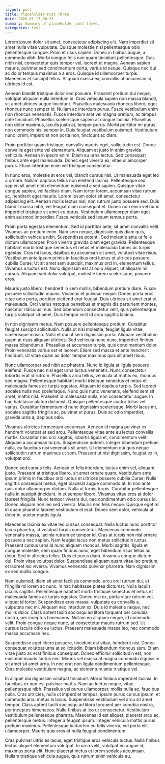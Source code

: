 ```yaml
---
layout: post
title: Placeholder Post Three
date: 2020-01-17-00:33
summary: Summary of placeholder post three.
categories: test
---
```


Lorem ipsum dolor sit amet, consectetur adipiscing elit. Nam imperdiet sit amet nulla vitae vulputate. Quisque molestie nisl pellentesque odio pellentesque congue. Proin et risus sapien. Donec in finibus augue, a commodo nibh. Morbi congue felis non quam tincidunt pellentesque. Duis nibh nisl, consectetur quis tempor vel, laoreet et magna. Aenean sapien mauris, pulvinar sed condimentum porta, varius id neque. Quisque nec dui ac dolor tempus maximus a a eros. Quisque id ullamcorper turpis. Maecenas et suscipit tellus. Aliquam massa ex, convallis at accumsan id, ultrices id est.

Aenean blandit tristique dolor sed posuere. Praesent pretium dui neque, volutpat aliquam nulla interdum id. Cras vehicula sapien non massa blandit, sit amet ultrices augue tincidunt. Phasellus malesuada rhoncus libero, eget rhoncus nunc semper id. Nullam ac interdum purus. Fusce vestibulum enim non rhoncus venenatis. Fusce interdum erat vel magna pretium, ac tempus ante tincidunt. Phasellus scelerisque sapien at congue lacinia. Phasellus non dolor maximus, iaculis justo at, tempor purus. Morbi porttitor mi purus, non commodo nisl semper in. Duis feugiat vestibulum euismod. Vestibulum nunc lorem, imperdiet non porta non, tincidunt ac diam.

Proin porttitor quam tristique, convallis mauris eget, sollicitudin est. Donec convallis eget ante vel elementum. Aliquam at justo in enim gravida vehicula. Aenean in ipsum enim. Etiam eu urna lectus. Sed consequat finibus ante eget malesuada. Donec eget viverra ex, vitae ullamcorper purus. Etiam interdum enim vel tristique consectetur.

In nunc eros, molestie at eros vel, blandit cursus nisi. Ut malesuada eget leo a ornare. Nullam dapibus tellus non eleifend lacinia. Pellentesque sed sapien sit amet nibh elementum euismod a sed sapien. Quisque vitae congue sapien, vel facilisis diam. Nam tortor lorem, accumsan vitae rutrum ac, hendrerit eget mauris. Lorem ipsum dolor sit amet, consectetur adipiscing elit. Aenean mollis lectus nisl, non rutrum justo posuere sed. Duis blandit massa nibh, vel feugiat diam consequat et. Donec non enim vel nunc imperdiet tristique sit amet eu purus. Vestibulum ullamcorper diam eget enim euismod imperdiet. Fusce vehicula sed ipsum tempus porta.

Proin porta egestas elementum. Sed id porttitor ante, sit amet convallis velit. Vivamus ac pretium enim. Nam sem neque, dignissim quis diam quis, sollicitudin vehicula nibh. Suspendisse potenti. Sed molestie ante ut felis dictum ullamcorper. Proin viverra gravida diam eget gravida. Pellentesque habitant morbi tristique senectus et netus et malesuada fames ac turpis egestas. Cras mi lacus, dapibus eu accumsan sit amet, volutpat vitae risus. Vestibulum ante ipsum primis in faucibus orci luctus et ultrices posuere cubilia Curae; Ut sit amet sem suscipit, maximus orci in, elementum tellus. Vivamus a luctus est. Nunc dignissim est at odio aliquet, ut aliquam mi cursus. Aliquam sed dolor volutpat, molestie lorem scelerisque, posuere eros.

Mauris justo libero, hendrerit in sem mollis, bibendum pretium diam. Fusce posuere sollicitudin mauris. Vivamus et pulvinar neque. Donec porta eros vitae odio porta, porttitor eleifend erat feugiat. Duis ultrices sit amet erat ut malesuada. Orci varius natoque penatibus et magnis dis parturient montes, nascetur ridiculus mus. Sed bibendum consectetur velit, quis pellentesque turpis volutpat sit amet. Duis tempor velit id arcu sagittis lacinia.

In non dignissim metus. Nam posuere pellentesque pretium. Curabitur feugiat suscipit sollicitudin. Nulla ut nisl molestie, feugiat ligula vitae, scelerisque massa. Nulla et dui ut sem dignissim porta. Aliquam vestibulum quam at risus aliquam ultrices. Sed vehicula nunc nunc, imperdiet finibus massa bibendum a. Phasellus at accumsan turpis, quis condimentum dolor. Proin venenatis varius est et laoreet. Etiam sed massa et ante hendrerit tincidunt. Ut vitae quam ac dolor tempor maximus quis sit amet risus.

Nunc ullamcorper sed nibh ac pharetra. Nunc id ligula at ligula posuere eleifend. Fusce nec nisl eget urna luctus venenatis. Nunc consectetur lobortis erat id rutrum. Phasellus arcu tellus, vehicula ut mattis eu, rhoncus sed magna. Pellentesque habitant morbi tristique senectus et netus et malesuada fames ac turpis egestas. Aliquam id dapibus turpis. Sed laoreet sodales nulla nec scelerisque. Nunc quis nunc venenatis, eleifend sem sit amet, mattis nisl. Praesent id malesuada nulla, non consectetur augue. In hac habitasse platea dictumst. Quisque pellentesque auctor tellus vel varius. Curabitur fermentum id nunc dignissim scelerisque. Morbi lacus mi, sodales sagittis fringilla ac, pulvinar ut purus. Duis ac odio imperdiet, gravida urna a, dapibus odio.

Vivamus ultricies fermentum accumsan. Aenean id magna pulvinar ex hendrerit volutpat et sed arcu. Pellentesque vitae ante eu lectus convallis mattis. Curabitur nec orci sagittis, lobortis ligula et, condimentum velit. Aliquam a accumsan turpis. Suspendisse potenti. Integer bibendum pretium nulla, eu faucibus nisi venenatis sit amet. Ut elementum dui quis neque sollicitudin rutrum maximus ut sem. Praesent ut nisl dignissim, feugiat ex in, volutpat orci.

Donec sed cursus felis. Aenean et felis interdum, luctus enim vel, aliquam justo. Praesent at tristique libero, sit amet ornare quam. Vestibulum ante ipsum primis in faucibus orci luctus et ultrices posuere cubilia Curae; Nulla sagittis consequat metus, eget placerat augue commodo at. In non ante quis dolor ullamcorper dictum. Nulla ut turpis turpis. Curabitur pellentesque nulla in suscipit tincidunt. In et semper libero. Vivamus vitae eros at dolor laoreet fringilla. Nunc tempor viverra dui, nec condimentum odio cursus id. Donec aliquam non leo sed viverra. Mauris nec felis neque. Quisque eget mi in quam pharetra laoreet vestibulum et erat. Donec sem dolor, vehicula at dolor in, auctor mattis ligula.

Maecenas lacinia ex vitae leo cursus consequat. Nulla luctus nunc porttitor lacus pharetra, id volutpat turpis consectetur. Maecenas commodo venenatis massa, lacinia rutrum ex tempor id. Cras at turpis non nisl ornare posuere a nec sapien. Nam feugiat lacus non metus sollicitudin luctus. Praesent cursus urna id nunc aliquam rhoncus. Morbi sagittis, ligula et congue molestie, sem quam finibus nunc, eget bibendum risus tellus ac dolor. Sed in ultricies tellus. Duis et purus diam. Vivamus congue dictum dui. Proin vitae volutpat dolor. Suspendisse aliquam quam vitae leo pretium, et laoreet leo viverra. Vivamus venenatis pulvinar pharetra. Nam dignissim ex sed mollis congue.

Nam euismod, diam sit amet facilisis commodo, arcu orci rutrum dui, et fringilla mi lorem ac nunc. In hac habitasse platea dictumst. Nulla iaculis iaculis sagittis. Pellentesque habitant morbi tristique senectus et netus et malesuada fames ac turpis egestas. Donec nisi ex, porta vitae rutrum vel, aliquet id tortor. Suspendisse eros massa, vulputate eu convallis a, vulputate nec mi. Aliquam nec interdum ex. Duis id molestie neque, nec mollis dolor. Class aptent taciti sociosqu ad litora torquent per conubia nostra, per inceptos himenaeos. Nullam eu aliquam neque, id commodo velit. Proin congue neque nunc, at consectetur mauris rutrum sed. Ut cursus iaculis odio eu luctus. Praesent malesuada massa leo, nec commodo massa accumsan nec.

Suspendisse eget libero posuere, tincidunt est vitae, hendrerit nisi. Donec consequat volutpat urna at sollicitudin. Etiam bibendum rhoncus sem. Etiam vitae justo ac erat finibus consequat. Donec efficitur sollicitudin est, non euismod mauris luctus nec. Mauris vel massa at magna commodo dignissim sit amet sit amet urna. In nec erat non ligula condimentum pellentesque. Cras molestie vestibulum magna, ac elementum ante tristique vel.

In aliquet dui dignissim volutpat tincidunt. Morbi finibus imperdiet lacinia. In faucibus ex non est pulvinar mattis. Nam ac luctus neque, vitae pellentesque nibh. Phasellus vel purus ullamcorper, mollis nulla ac, faucibus nulla. Cras ultricies, nulla ut imperdiet tempus, ipsum purus cursus ipsum, et commodo arcu metus in lacus. Suspendisse vestibulum vel arcu sit amet tempor. Class aptent taciti sociosqu ad litora torquent per conubia nostra, per inceptos himenaeos. Nulla finibus at leo ut consectetur. Vestibulum vestibulum pellentesque pharetra. Maecenas id est aliquet, placerat arcu ac, pellentesque metus. Integer a feugiat ipsum. Integer vehicula mattis purus pretium maximus. Pellentesque luctus leo eu felis viverra, vel porta elit ullamcorper. Mauris quis eros et nulla feugiat condimentum.

Cras pulvinar ultricies lacus, eget tristique eros vehicula luctus. Nulla finibus lectus aliquet elementum volutpat. In urna velit, volutpat eu augue id, maximus porta elit. Nunc placerat metus ut lorem sodales accumsan. Nullam tristique vehicula augue, quis rutrum enim vehicula eu.
